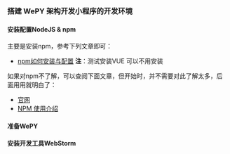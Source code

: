 ### 搭建 WePY 架构开发小程序的开发环境
#### 安装配置NodeJS & npm
主要是安装npm，参考下列文章即可：
- [npm如何安装与配置](https://www.php.cn/js-tutorial-414607.html) 
**注**：测试安装VUE 可以不用安装

如果对npm不了解，可以查阅下面文章，但开始时，并不需要对此了解太多，后面用用就明白了：
- [官网](https://www.npmjs.com/)
- [NPM 使用介绍](https://www.runoob.com/nodejs/nodejs-npm.html)
#### 准备WePY


#### 安装开发工具WebStorm



